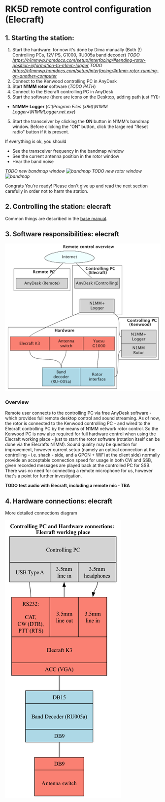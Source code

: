 # RK5D remote control configuration (Elecraft)

## 1. Starting the station:
1. Start the hardware: for now it's done by Dima manually (Both (!) Controlling PCs, 12V PS, G1000, RU005a band decoder)
*TODO https://n1mmwp.hamdocs.com/setup/interfacing/#sending-rotor-position-information-to-n1mm-logger*
*TODO https://n1mmwp.hamdocs.com/setup/interfacing/#n1mm-rotor-running-on-another-computer*
2. Connect to the Kenwood controlling PC in AnyDesk
3. Start **N1MM rotor** software (*TODO PATH*)
3. Connect to the Elecraft controlling PC in AnyDesk
4. Start the software (there are icons on the Desktop, adding path just FYI):
- **N1MM+ Logger** (*C:\Program Files (x86)\N1MM Logger+\N1MMLogger.net.exe*)
5. Start the transceiver by clicking the **ON** button in N1MM's bandmap window. Before clicking the "ON" button, click the large red "Reset radio" button if it is present.

If everything is ok, you should
- See the transceiver frequency in the bandmap window
- See the current antenna position in the rotor window
- Hear the band noise

*TODO new bandmap window ![bandmap](bandmap.png)*
*TODO new rotor window ![bandmap](rotor.png)*

Congrats You're ready! Please don't give up and read the next section carefully in order not to harm the station.

## 2. Controlling the station: elecraft
Common things are described in the [base manual](../README.md).

## 3. Software responsibilities: elecraft
![software](gv/sw.png)

### Overview
Remote user connects to the controlling PC via free AnyDesk software - which provides full remote desktop control and sound streaming.
As of now, the rotor is connected to the Kenwood controlling PC - and wired to the Elecraft controlling PC by the means of N1MM network rotor control.
So the Kenwood PC is now also required for full hardware control when using the Elecraft working place - just to start the rotor software (rotation itself can be done via the Elecrafts N1MM).
Sound quality may be question for improvement, however current setup (namely an optical connection at the controlling - i.e. shack - side, 
and a GPON + WiFi at the client side) normally provide an acceptable connection speed for usage in both CW and SSB, 
given recorded messages are played back at the controlled PC for SSB.
There was no need for connecting a remote microphone for us, however that's a point for further investigation.

**TODO test audio with Elecraft, including a remote mic - TBA**

## 4. Hardware connections: elecraft
More detailed connections diagram

![hardware](gv/hw.png)
